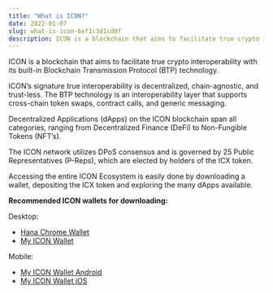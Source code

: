 ```yaml
---
title: "What is ICON?"
date: 2022-01-07
slug: what-is-icon-6ef1c3d1cd0f
description: ICON is a blockchain that aims to facilitate true crypto interoperability with its built-in Blockchain Transmission Protocol (BTP) technology.
---
```


ICON is a blockchain that aims to facilitate true crypto interoperability with its built-in Blockchain Transmission Protocol (BTP) technology.

ICON’s signature true interoperability is decentralized, chain-agnostic, and trust-less. The BTP technology is an interoperability layer that supports cross-chain token swaps, contract calls, and generic messaging.

Decentralized Applications (dApps) on the ICON blockchain span all categories, ranging from Decentralized Finance (DeFi) to Non-Fungible Tokens (NFT’s).

The ICON network utilizes DPoS consensus and is governed by 25 Public Representatives (P-Reps), which are elected by holders of the ICX token.

Accessing the entire ICON Ecosystem is easily done by downloading a wallet, depositing the ICX token and exploring the many dApps available.

**Recommended ICON wallets for downloading:**

Desktop:

* [Hana Chrome Wallet](https://chrome.google.com/webstore/detail/hana/jfdlamikmbghhapbgfoogdffldioobgl)
* [My ICON Wallet](https://www.myiconwallet.com)

Mobile:

* [My ICON Wallet Android](https://play.google.com/store/apps/details?id=com.ReliantNode.MyIconWallet)
* [My ICON Wallet iOS](https://apps.apple.com/us/app/myiconwallet/id1509967407)
